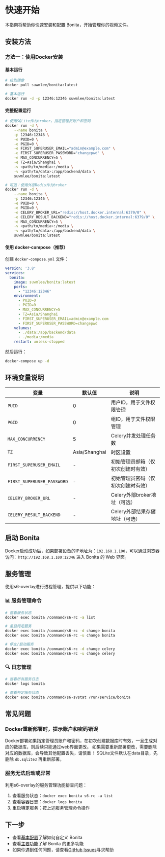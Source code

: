 # 快速开始

本指南将帮助你快速安装和配置 Bonita，开始管理你的视频文件。

## 安装方法

### 方法一：使用Docker安装

#### 基本运行
```bash
# 拉取镜像
docker pull suwmlee/bonita:latest

# 基本运行
docker run -d -p 12346:12346 suwmlee/bonita:latest
```

#### 完整配置运行
```bash
# 使用SQLite作为broker，指定管理员账户和密码
docker run -d \
    --name bonita \
    -p 12346:12346 \
    -e PUID=0 \
    -e PGID=0 \
    -e FIRST_SUPERUSER_EMAIL="admin@example.com" \
    -e FIRST_SUPERUSER_PASSWORD="changepwd" \
    -e MAX_CONCURRENCY=5 \
    -e TZ=Asia/Shanghai \
    -v <path/to/media>:/media \
    -v <path/to/data>:/app/backend/data \
    suwmlee/bonita:latest

# 可选：使用外部Redis作为broker
docker run -d \
    --name bonita \
    -p 12346:12346 \
    -e PUID=0 \
    -e PGID=0 \
    -e CELERY_BROKER_URL="redis://host.docker.internal:6379/0" \
    -e CELERY_RESULT_BACKEND="redis://host.docker.internal:6379/0" \
    -e MAX_CONCURRENCY=5 \
    -v <path/to/media>:/media \
    -v <path/to/data>:/app/backend/data \
    suwmlee/bonita:latest
```

#### 使用 docker-compose（推荐）
创建 `docker-compose.yml` 文件：

```yaml
version: '3.8'
services:
  bonita:
    image: suwmlee/bonita:latest
    ports:
      - "12346:12346"
    environment:
      - PUID=0
      - PGID=0
      - MAX_CONCURRENCY=5
      - TZ=Asia/Shanghai
      - FIRST_SUPERUSER_EMAIL=admin@example.com
      - FIRST_SUPERUSER_PASSWORD=changepwd
    volumes:
      - ./data:/app/backend/data
      - ./media:/media
    restart: unless-stopped
```

然后运行：
```bash
docker-compose up -d
```

## 环境变量说明

| 变量                       | 默认值        | 说明                               |
| -------------------------- | ------------- | ---------------------------------- |
| `PUID`                     | 0             | 用户ID，用于文件权限管理           |
| `PGID`                     | 0             | 组ID，用于文件权限管理             |
| `MAX_CONCURRENCY`          | 5             | Celery并发处理任务数               |
| `TZ`                       | Asia/Shanghai | 时区设置                           |
| `FIRST_SUPERUSER_EMAIL`    | -             | 初始管理员邮箱（仅初次创建时有效） |
| `FIRST_SUPERUSER_PASSWORD` | -             | 初始管理员密码（仅初次创建时有效） |
| `CELERY_BROKER_URL`        | -             | Celery外部broker地址（可选）       |
| `CELERY_RESULT_BACKEND`    | -             | Celery外部结果存储地址（可选）     |

## 启动 Bonita

Docker启动成功后，如果部署设备的IP地址为：`192.168.1.100`，可以通过浏览器访问：`http://192.168.1.100:12346` 进入 Bonita 的 Web 界面。

## 服务管理

使用s6-overlay进行进程管理，提供以下功能：

### 📊 **服务管理命令**
```bash
# 查看服务状态
docker exec bonita /command/s6-rc -a list

# 重启特定服务
docker exec bonita /command/s6-rc -d change bonita
docker exec bonita /command/s6-rc -u change bonita

# 停止/启动服务
docker exec bonita /command/s6-rc -d change celery
docker exec bonita /command/s6-rc -u change celery
```

### 🔍 **日志管理**
```bash
# 查看所有服务日志
docker logs bonita

# 查看特定服务状态
docker exec bonita /command/s6-svstat /run/service/bonita
```

## 常见问题

### Docker重新部署时，提示账户和密码错误

Docker部署如果指定管理员账户和密码，在初次创建数据库时有效，一旦生成对应的数据库，则后续只能通过web界面更改。
如果需要重新部署更改，需要删除对应的数据库，会导致其他配置丢失，请慎重！
SQLite文件默认在data目录，先删除 `db.sqlite3` 再重新部署。

### 服务无法启动或异常

利用s6-overlay的服务管理功能排查问题：
1. 查看服务状态：`docker exec bonita s6-rc -a list`
2. 查看容器日志：`docker logs bonita`
3. 重启特定服务：按上述服务管理命令操作

## 下一步

- 查看[基本配置](./config.md)了解如何自定义 Bonita
- 查看[主要功能](./features.md)了解 Bonita 的更多功能
- 如果你遇到任何问题，请查看[GitHub Issues](https://github.com/Suwmlee/bonita/issues)寻求帮助 